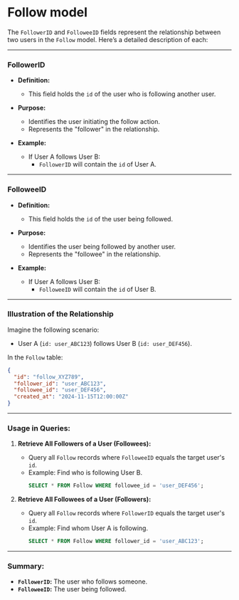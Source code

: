 # Follow model

The `FollowerID` and `FolloweeID` fields represent the relationship between two users in the `Follow` model. Here’s a detailed description of each:

---

### **FollowerID**
- **Definition:** 
  - This field holds the `id` of the user who is following another user.
  
- **Purpose:**
  - Identifies the user initiating the follow action.
  - Represents the "follower" in the relationship.

- **Example:**
  - If User A follows User B:
    - `FollowerID` will contain the `id` of User A.

---

### **FolloweeID**
- **Definition:** 
  - This field holds the `id` of the user being followed.
  
- **Purpose:**
  - Identifies the user being followed by another user.
  - Represents the "followee" in the relationship.

- **Example:**
  - If User A follows User B:
    - `FolloweeID` will contain the `id` of User B.

---

### **Illustration of the Relationship**

Imagine the following scenario:
- User A (`id: user_ABC123`) follows User B (`id: user_DEF456`).

In the `Follow` table:
```json
{
  "id": "follow_XYZ789",
  "follower_id": "user_ABC123",
  "followee_id": "user_DEF456",
  "created_at": "2024-11-15T12:00:00Z"
}
```

---

### **Usage in Queries:**
1. **Retrieve All Followers of a User (Followees):**
   - Query all `Follow` records where `FolloweeID` equals the target user's `id`.
   - Example: Find who is following User B.
     ```sql
     SELECT * FROM Follow WHERE followee_id = 'user_DEF456';
     ```

2. **Retrieve All Followees of a User (Followers):**
   - Query all `Follow` records where `FollowerID` equals the target user's `id`.
   - Example: Find whom User A is following.
     ```sql
     SELECT * FROM Follow WHERE follower_id = 'user_ABC123';
     ```

---

### Summary:
- **`FollowerID`:** The user who follows someone.
- **`FolloweeID`:** The user being followed.
